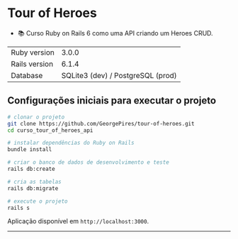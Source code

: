 # Tour of Heroes

- 📚 Curso Ruby on Rails 6 como uma API criando um Heroes CRUD.

<!-- [Curso de Ruby on Rails 6 como API](https://www.youtube.com/watch?v=gTR6lx00Nac&list=PLqsayW8DhUmuvgOX08aXYk6Y-HGrdYg20) no YouTube. -->

<table>
  <tr>
    <td>Ruby version</td>
    <td>
      3.0.0
    </td>
  </tr>
  <tr>
    <td>Rails version</td>
    <td>
      6.1.4
    </td>
  </tr>
  <tr>
    <td>Database</td>
    <td>
      SQLite3 (dev) / PostgreSQL (prod)
    </td>
  </tr>
</table>

## Configurações iniciais para executar o projeto

```bash
# clonar o projeto
git clone https://github.com/GeorgePires/tour-of-heroes.git
cd curso_tour_of_heroes_api

# instalar dependências do Ruby on Rails
bundle install

# criar o banco de dados de desenvolvimento e teste
rails db:create

# cria as tabelas
rails db:migrate

# execute o projeto
rails s
```

Aplicação disponível em  `http://localhost:3000`.

---